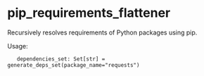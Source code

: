 # pip_requirements_flattener
Recursively resolves requirements of Python packages using pip.

Usage:
 ```shell script
    dependencies_set: Set[str] = generate_deps_set(package_name="requests")
